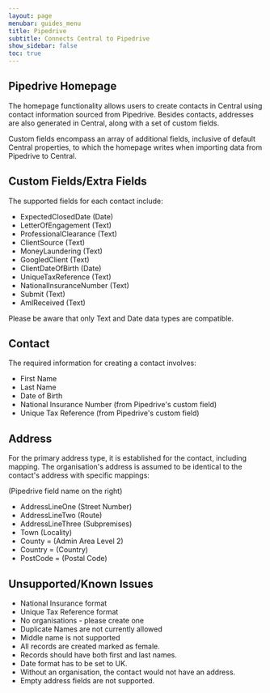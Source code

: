 ```yaml
---
layout: page
menubar: guides_menu
title: Pipedrive
subtitle: Connects Central to Pipedrive
show_sidebar: false
toc: true
---
```


## Pipedrive Homepage

The homepage functionality allows users to create contacts in Central using contact information sourced from Pipedrive. Besides contacts, addresses are also generated in Central, along with a set of custom fields.

Custom fields encompass an array of additional fields, inclusive of default Central properties, to which the homepage writes when importing data from Pipedrive to Central.

## Custom Fields/Extra Fields

The supported fields for each contact include:

- ExpectedClosedDate (Date)
- LetterOfEngagement (Text)
- ProfessionalClearance (Text)
- ClientSource (Text)
- MoneyLaundering (Text)
- GoogledClient (Text)
- ClientDateOfBirth (Date)
- UniqueTaxReference (Text)
- NationalInsuranceNumber (Text)
- Submit (Text)
- AmlReceived (Text)

Please be aware that only Text and Date data types are compatible.

## Contact

The required information for creating a contact involves:

- First Name
- Last Name
- Date of Birth
- National Insurance Number (from Pipedrive's custom field)
- Unique Tax Reference (from Pipedrive's custom field)

## Address

For the primary address type, it is established for the contact, including mapping. The organisation's address is assumed to be identical to the contact's address with specific mappings:

(Pipedrive field name on the right)

- AddressLineOne (Street Number)
- AddressLineTwo (Route)
- AddressLineThree (Subpremises)
- Town (Locality)
- County = (Admin Area Level 2)
- Country = (Country)
- PostCode = (Postal Code)

## Unsupported/Known Issues

- National Insurance format
- Unique Tax Reference format
- No organisations - please create one
- Duplicate Names are not currently allowed
- Middle name is not supported
- All records are created marked as female.
- Records should have both first and last names.
- Date format has to be set to UK.
- Without an organisation, the contact would not have an address.
- Empty address fields are not supported.
